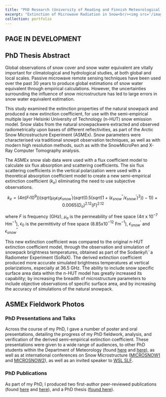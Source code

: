 ```yaml
---
title: "PhD Research (University of Reading and Finnish Meteorological Institute)"
excerpt: "Extinction of Microwave Radiation in Snow<br/><img src='/images/WM_snowslab-border-500x427.png'>"
collection: portfolio
---
```

## PAGE IN DEVELOPMENT


## PhD Thesis Abstract
Global observations of snow cover and snow water equivalent are vitally important for climatological and hydrological studies, at both global and local scales. Passive microwave remote sensing techniques have been used over the past 30 years to produce global estimations of snow water equivalent through empirical calculations. However, the uncertainties surrounding the influence of snow microstructure has led to large errors in snow water equivalent estimation.

This study examined the extinction properties of the natural snowpack and produced a new extinction coefficient, for use with the semi-empirical multiple layer Helsinki University of Technology (n-HUT) snow emission model. Snow slabs from the natural snowpackwere extracted and observed radiometrically upon bases of different reflectivities, as part of the Arctic Snow Microstructure Experiment (ASMEx). Snow parameters were characterised via traditional snowpit observation techniques, as well as with modern high resolution methods, such as with the SnowMicroPen and X-Ray Computer Tomography analysis.

The ASMEx snow slab data were used with a flux coefficient model to calculate six flux absorption and scattering coefficients. The six flux scattering coefficients in the vertical polarization were used with a theoretical absorption coefficient model to create a new semi-empirical extinction coefficient ($k_{e}$) eliminating the need to use subjective observations.

$$k_e = (4\pi(F\centerdot10^{9}))(sqrt(\mu_{0} \epsilon_{0} \epsilon^{\prime}_{snow})(sqrt(0.5(sqrt(1+(\epsilon^{\prime\prime}_{snow}/\epsilon^{\prime}_{snow})^{2}))-1)) + 0.0065(D_{o})^{2.12}(F)^{2.12}$$

where $F$ is frequency (GHz), $\mu_{o}$ is the permeability of free space (4$\pi$ x 10$^{-7}$ Hm$^{-1}$), $\epsilon_{0}$ is the permittivity of free space (8.85x10$^{-12}$ Fm$^{-1}$), $\epsilon^{\prime}_{snow}$ and $\epsilon^{\prime\prime}_{snow}$

This new extinction coefficient was compared to the original n-HUT extinction coefficient model, through the observation and simulation of snowpack brightness temperatures, obtained as part of the Sodankyl\¨a Radiometer Experiment (SoRaX). The derived extinction coefficient produced more accurate simulated brightness temperatures at vertical polarizations, especially at 36.5 GHz. The ability to include snow specific surface area data within the n-HUT model has greatly increased its capability; by increasing the breadth of microstructure parameters to include objective observations of specific surface area, and by increasing the accuracy of simulations of the natural snowpack.

## ASMEx Fieldwork Photos

### PhD Presentations and Talks
Across the course of my PhD, I gave a number of poster and oral presentations, detailing the progress of my PhD fieldwork, analysis, and verification of the derived semi-empirical extinction coefficient. These presentations were given to a wide range of audiences, to other PhD students within the Department of Meteorology (found [here](http://willmaslanka.github.io/files/WMaslanka_150924_PosterComp.pdf) and [here](http://willmaslanka.github.io/files/Snow_Obs_150520.pdf)), as well as at international conferences on Snow Microstructure ([MICROSNOW1](http://willmaslanka.github.io/files/MICROSNOW_WM_140723.pdf) and [MICROSNOW2](http://willmaslanka.github.io/files/MicroSnow2_WM_150714.pdf)), as well as an invited speaker to [WSL SLF](http://willmaslanka.github.io/files/Davos_141105.pdf).

### PhD Publications
As part of my PhD, I produced two first-author peer-reviewed publications (found [here](http://willmaslanka.github.io/files/gi-5-85-2016.pdf) and [here](http://willmaslanka.github.io/files/TGRS-57-7405-2019.pdf)), and a PhD thesis ([found here](http://willmaslanka.github.io/files/18000327_Maslanka_Thesis.pdf)).